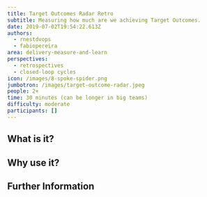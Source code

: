 ```yaml
---
title: Target Outcomes Radar Retro
subtitle: Measuring how much are we achieving Target Outcomes.
date: 2019-07-02T19:54:22.613Z
authors:
  - rnestdvops
  - fabiopereira
area: delivery-measure-and-learn
perspectives:
  - retrospectives
  - closed-loop cycles
icon: /images/8-spoke-spider.png
jumbotron: /images/target-outcome-radar.jpeg
people: 2+
time: 30 minutes (can be longer in big teams)
difficulty: moderate
participants: []
---
```

## What is it? 

## Why use it? 

## Further Information

